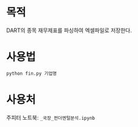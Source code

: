 # 목적
DART의 종목 재무제표를 파싱하여 엑셀파일로 저장한다.

# 사용법
```bash
python fin.py 기업명
```

# 사용처
주피터 노트북:
`_국장_펀더멘털분석.ipynb`